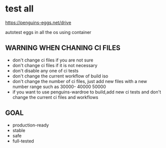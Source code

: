 # test all 

https://penguins-eggs.net/drive

autotest eggs in all the os using container


## WARNING WHEN CHANING CI FILES

* don't change ci files if you are not sure
* don't change ci files if it is not necessary
* don't disable any one of ci tests
* don't change the current workflow of build iso
* don't change the number of ci files, just add new files with a new number range such as 30000- 40000 50000
* if you want to use penguins-wardroe to build,add new ci tests and don't change the current ci files and workflows

## GOAL

* production-ready 
* stable 
* safe 
* full-tested 

